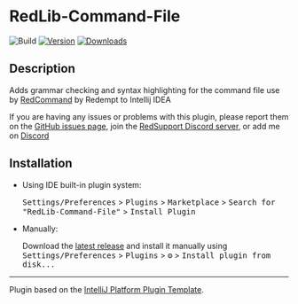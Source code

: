 # RedLib-Command-File

![Build](https://github.com/Shuaiouke/RedLib-Command-File/workflows/Build/badge.svg)
[![Version](https://img.shields.io/jetbrains/plugin/v/17075-redlib-command-file.svg)](https://plugins.jetbrains.com/plugin/17075-redlib-command-file)
[![Downloads](https://img.shields.io/jetbrains/plugin/d/17075-redlib-command-file.svg)](https://plugins.jetbrains.com/plugin/17075-redlib-command-file)

## Description
<!-- Plugin description -->
Adds grammar checking and syntax highlighting for the command file use by [RedCommand](https://github.com/Redempt/RedCommands) by Redempt to Intellij IDEA

If you are having any issues or problems with this plugin, please report them on the [GitHub issues page](https://github.com/Shuaiouke/RedLib-Command-File/issues), join the [RedSupport Discord server](https://discord.gg/Frgkk99unx), or add me on [Discord](https://discord.com/users/441474795100438530)
<!-- Plugin description end -->

## Installation

- Using IDE built-in plugin system:
  
  <kbd>Settings/Preferences</kbd> > <kbd>Plugins</kbd> > <kbd>Marketplace</kbd> > <kbd>Search for "RedLib-Command-File"</kbd> >
  <kbd>Install Plugin</kbd>
  
- Manually:

  Download the [latest release](https://github.com/Shuaiouke/RedLib-Command-File/releases/latest) and install it manually using
  <kbd>Settings/Preferences</kbd> > <kbd>Plugins</kbd> > <kbd>⚙️</kbd> > <kbd>Install plugin from disk...</kbd>


---
Plugin based on the [IntelliJ Platform Plugin Template][template].

[template]: https://github.com/JetBrains/intellij-platform-plugin-template
